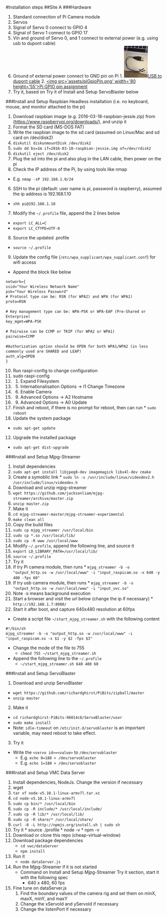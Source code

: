#Installation steps
##Site A
###Hardware
1. Standard connection of Pi Camera module
2. Servos
  1. Signal of Servo 0 connect to GPIO 4
  2. Signal of Servo 1 connect to GPIO 17
  3. Vin and ground of Servo 0, and 1 connect to external power (e.g. using usb to dupont cable)
  4. Ground of external power connect to GND pin on Pi
    1. [<img src='assets/usb2dupont.jpg' width='76' height='102'>USB to dupont cable](assets/usb2dupont.jpg)
    2. [<img src='assets/piGpioPin.png' width='80 height='55'>Pi GPIO pin assignment](assets/piGpioPin.png)
  5. Try it, based on Try it of Install and Setup ServoBlaster below

###Install and Setup Raspbian
Headless installation (i.e. no keyboard, mouse, and monitor attached to the pi)

1. Download raspbian image (e.g. 2016-03-18-raspbian-jessie.zip) from (https://www.raspberrypi.org/downloads/), and unzip it
2. Format the SD card (MS-DOS FAT)
3. Write the raspbian image to the sd card (assumed on Linux/Mac and sd card on /dev/disk2)
  1. `diskutil diskunmountDisk /dev/disk2`
  2. `sudo dd bs=1m if=2016-03-18-raspbian-jessie.img of=/dev/rdisk2`
  3. `diskutil eject /dev/disk2`
4. Plug the sd into the pi and also plug in the LAN cable, then power on the pi
5. Check the IP address of the Pi, by using tools like nmap
  * E.g. `nmap -sP 192.168.1.0/24`
6. SSH to the pi (default: user name is pi, password is raspberry), assumed the ip address is 192.168.1.10
  * `shh pi@192.168.1.10`
7. Modify the `~/.profile` file, append the 2 lines below
  * `export LC_ALL=C`
  * `export LC_CTYPE=UTF-8`
8. Source the updated .profile
  * `source ~/.profile`
9. Update the config file (`/etc/wpa_supplicant/wpa_supplicant.conf`) for wifi access
  * Append the block like below
  ```
network={
ssid="Your Wireless Network Name"
psk="Your Wireless Password"
# Protocol type can be: RSN (for WPA2) and WPA (for WPA1)
proto=RSN

# Key management type can be: WPA-PSK or WPA-EAP (Pre-Shared or Enterprise)
key_mgmt=WPA-PSK

# Pairwise can be CCMP or TKIP (for WPA2 or WPA1)
pairwise=CCMP

#Authorization option should be OPEN for both WPA1/WPA2 (in less commonly used are SHARED and LEAP)
auth_alg=OPEN
}
  ```
10. Run raspi-config to change configuration
  1. sudo raspi-config
  2. 1. Expand Filesystem
  3. 5. Internationalisation Options -> I1 Change Timezone
  4. 6. Enable Camera
  5. 9. Advanced Options -> A2 Hostname
  6. 9. Advanced Options -> A0 Update
  7. Finish and reboot, if there is no prompt for reboot, then can run
    * `sudo reboot`
11. Update the system package
  * `sudo apt-get update`
12. Upgrade the installed package
  * `sudo apt-get dist-upgrade`

###Install and Setup Mjpg-Streamer
1. Install dependencies
  1. `sudo apt-get install libjpeg8-dev imagemagick libv4l-dev cmake`
  2. Create a symoblic link
    * `sudo ln -s /usr/include/linux/videodev2.h /usr/include/linux/videodev.h`
2. Download and unzip mjpg-streamer
  1. `wget https://github.com/jacksonliam/mjpg-streamer/archive/master.zip`
  2. `unzip master.zip`
3. Make it
  1. `cd mjpg-streamer-master/mjpg-streamer-experimental`
  2. `make clean all`
4. Copy the build files
  1. `sudo cp mjpg_streamer /usr/local/bin`
  2. `sudo cp *.so /usr/local/lib/`
  3. `sudo cp -R www /usr/local/www`
5. Modify `~/.profile`, append the following line, and source it
  1. `export LD_LIBRARY_PATH=/usr/local/lib/`
  2. `source ~/.profile`
6. Try it
  1. If try Pi camera module, then runs
    * `mjpg_streamer -b -o "output_http.so -w /usr/local/www" -i "input_raspicam.so -x 640 -y 480 -fps 60"`
  2. If try usb camera module, then runs
    * `mjpg_streamer -b -o "output_http.so -w /usr/local/www" -i "input_uvc.so"`
  3. Note `-b` means background execution
  4. Start a browser and visit the url below (change the ip if necessary)
    * `http://192.168.1.7:8080/`
7. Start it after boot, and capture 640x480 resolution at 60fps
  * Create a script file `~/start_mjpg_streamer.sh` with the following content
  ```
#!/bin/sh
mjpg_streamer -b -o "output_http.so -w /usr/local/www" -i "input_raspicam.so -x $1 -y $2 -fps $3"
  ```
  * Change the mode of the file to 755
    * `chmod 755 ~/start_mjpg_streamer.sh`
  * Append the following line to the `~/.profile`
    * `~/start_mjpg_streamer.sh 640 480 60`

###Install and Setup ServoBlaster
1. Download and unzip ServoBlaster
  * `wget https://github.com/richardghirst/PiBits/zipball/master`
  * `unzip master`
2. Make it
  * `cd richardghirst-PiBits-96014c8/ServoBlaster/user`
  * `sudo make install`
  * Note: `idle-timeout` on `/etc/init.d/servoblaster` is an important variable, may need reboot to take effect.
3. Try it
  * Write the `<servo id>=<value>` to `/dev/servoblaster`
    * E.g. `echo 0=180 > /dev/servoblaster`
    * E.g. `echo 1=180 > /dev/servoblaster`

###Install and Setup VMC Data Server
1. Install dependencies, NodeJs.  Change the version if necessary
  1. wget [](https://nodejs.org/download/release/latest/node-v5.10.1-linux-armv7l.tar.xz)
  2. `tar xf node-v5.10.1-linux-armv7l.tar.xz`
  3. `cd node-v5.10.1-linux-armv7l`
  4. `sudo cp bin/* /usr/local/bin`
  5. `sudo cp -R include/* /usr/local/include/`
  6. `sudo cp -R lib/* /usr/local/lib/`
  7. `sudo cp -R share/* /usr/local/share/`
  8. `curl -0 -L http://npmjs.org/install.sh | sudo sh`
  9. Try it
    * source ./profile
    * node -v
    * npm -v
2. Download or clone this repo (cheap-virtual-window)
3. Download package dependencies
    * `cd vwc/dataServer`
    * `npm install`
4. Run it
    * `node dataServer.js`
5. Run the Mjpg-Streamer if it is not started
    * Command on Install and Setup Mjpg-Streamer Try it section, start it with the following spec
      * 640 x 480, 60 fps
6. Fine tune on dataServer.js
    1. Find the boundary values of the camera rig and set them on minX, maxX, minY, and maxY
    2. Change the xServoId and yServoId if necessary
    3. Change the listenPort if necessary
